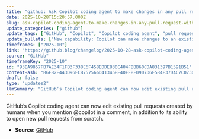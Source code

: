 ```yaml
---
title: "github: Ask Copilot coding agent to make changes in any pull request with @copilot"
date: 2025-10-28T15:20:57.000Z
slug: ask-copilot-coding-agent-to-make-changes-in-any-pull-request-with-copilot
update_categories: ["github"]
update_tags: ["GitHub", "Copilot", "Copilot coding agent", "pull request", "automation", "developer tools"]
update_bullets: ["New capability: Copilot can make changes to an existing human-created pull request when @copilot is mentioned in a comment.", "How to use: add a comment in the pull request tagging @copilot with the requested changes; the agent will apply updates to the PR.", "Continues to support creating new pull requests from scratch.", "Purpose: streamlines collaboration and reduces manual edits by letting the AI agent implement requested changes directly in PRs.", "Announced on the GitHub Blog changelog."]
timeframes: ["2025-10"]
link: "https://github.blog/changelog/2025-10-28-ask-copilot-coding-agent-to-make-changes-in-any-pull-request-with-copilot"
source: "GitHub"
timeframeKey: "2025-10"
id: "93BA9857FB7AE34F1FB3F338E6F458EDDE830C404FBBB60CDA831397B1591B51"
contentHash: "B6F82E443D96ECB757566D41345BE4DEFBF0907D6F584F37DAC7C0730B6E1984"
draft: false
type: "updates2"
llmSummary: "GitHub’s Copilot coding agent can now edit existing pull requests created by humans when you mention @copilot in a comment, in addition to its ability to open new pull requests from scratch."
---
```


GitHub’s Copilot coding agent can now edit existing pull requests created by humans when you mention @copilot in a comment, in addition to its ability to open new pull requests from scratch.

- **Source:** [GitHub](https://github.blog/changelog/2025-10-28-ask-copilot-coding-agent-to-make-changes-in-any-pull-request-with-copilot)
